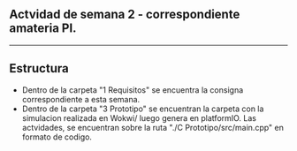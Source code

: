 ## Actvidad de semana 2 - correspondiente amateria PI.

-----------------------------------------------

## Estructura 
- Dentro de la carpeta "1 Requisitos" se encuentra la consigna correspondiente a esta semana.
- Dentro de la carpeta "3 Prototipo" se encuentran la carpeta con la simulacion realizada en Wokwi/ luego genera en platformIO. Las actvidades, se encuentran sobre la ruta "./C Prototipo/src/main.cpp" en formato de codigo.


